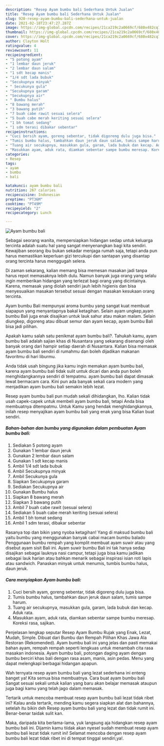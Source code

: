 ```yaml
---
description: "Resep Ayam bumbu bali Sederhana Untuk Jualan"
title: "Resep Ayam bumbu bali Sederhana Untuk Jualan"
slug: 920-resep-ayam-bumbu-bali-sederhana-untuk-jualan
date: 2021-02-18T23:47:27.287Z
image: https://img-global.cpcdn.com/recipes/21ca219c2a0669cf/680x482cq70/ayam-bumbu-bali-foto-resep-utama.jpg
thumbnail: https://img-global.cpcdn.com/recipes/21ca219c2a0669cf/680x482cq70/ayam-bumbu-bali-foto-resep-utama.jpg
cover: https://img-global.cpcdn.com/recipes/21ca219c2a0669cf/680x482cq70/ayam-bumbu-bali-foto-resep-utama.jpg
author: Clayton Holt
ratingvalue: 4
reviewcount: 11
recipeingredient:
- "5 potong ayam"
- "1 lembar daun jeruk"
- "2 lembar daun salam"
- "1 sdt kecap manis"
- "1/4 sdt lada bubuk"
- "Secukupnya minyak"
- " Secukunya gula"
- "Secukupnya garam"
- "Secukupnya air"
- " Bumbu halus"
- "8 bawang merah"
- "3 bawang putih"
- "7 buah cabe rawit sesuai selera"
- "5 buah cabe merah keriting sesuai selera"
- "1 bh tomat sedang"
- "1 sdm terasi dibakar sebentar"
recipeinstructions:
- "Cuci bersih ayam, goreng sebentar, tidak digoreng dulu juga bisa."
- "Tumis bumbu halus, tambahkan daun jeruk daun salam, tumis sampe harum."
- "Tuang air secukupnya, masukkan gula, garam, lada bubuk dan kecap. Aduk rata."
- "Masukkan ayam, aduk rata, diamkan sebentar sampe bumbu meresap. Koreksi rasa, sajikan."
categories:
- Resep
tags:
- ayam
- bumbu
- bali

katakunci: ayam bumbu bali 
nutrition: 267 calories
recipecuisine: Indonesian
preptime: "PT36M"
cooktime: "PT49M"
recipeyield: "2"
recipecategory: Lunch

---
```



![Ayam bumbu bali](https://img-global.cpcdn.com/recipes/21ca219c2a0669cf/680x482cq70/ayam-bumbu-bali-foto-resep-utama.jpg)

Sebagai seorang wanita, mempersiapkan hidangan sedap untuk keluarga tercinta adalah suatu hal yang sangat menyenangkan bagi kita sendiri. Kewajiban seorang ibu bukan sekadar menjaga rumah saja, tetapi anda pun harus memastikan keperluan gizi tercukupi dan santapan yang disantap orang tercinta harus menggugah selera.

Di zaman  sekarang, kalian memang bisa memesan masakan jadi tanpa harus repot memasaknya lebih dulu. Namun banyak juga orang yang selalu ingin memberikan hidangan yang terlezat bagi orang yang dicintainya. Karena, memasak yang diolah sendiri jauh lebih higienis dan bisa menyesuaikan masakan tersebut sesuai dengan masakan kesukaan orang tercinta. 

Ayam bumbu Bali mempunyai aroma bumbu yang sangat kuat membuat siapapun yang menyantapnya bakal ketagihan. Selain ayam ungkep,ayam bumbu Bali juga enak disajikan untuk lauk sahur atau makan malam. Selain diungkep, digoreng atau dibuat semur dan ayam kecap, ayam bumbu Bali bisa jadi pilihan.

Apakah kamu salah satu penikmat ayam bumbu bali?. Tahukah kamu, ayam bumbu bali adalah sajian khas di Nusantara yang sekarang disenangi oleh banyak orang dari hampir setiap daerah di Nusantara. Kalian bisa memasak ayam bumbu bali sendiri di rumahmu dan boleh dijadikan makanan favoritmu di hari liburmu.

Anda tidak usah bingung jika kamu ingin memakan ayam bumbu bali, karena ayam bumbu bali tidak sulit untuk dicari dan anda pun boleh menghidangkannya sendiri di tempatmu. ayam bumbu bali dapat dimasak lewat bermacam cara. Kini pun ada banyak sekali cara modern yang menjadikan ayam bumbu bali semakin lebih lezat.

Resep ayam bumbu bali pun mudah sekali dihidangkan, lho. Kalian tidak usah capek-capek untuk membeli ayam bumbu bali, tetapi Anda bisa membuatnya ditempatmu. Untuk Kamu yang hendak menghidangkannya, inilah resep menyajikan ayam bumbu bali yang enak yang bisa Kalian buat sendiri.

<!--inarticleads1-->

##### Bahan-bahan dan bumbu yang digunakan dalam pembuatan Ayam bumbu bali:

1. Sediakan 5 potong ayam
1. Gunakan 1 lembar daun jeruk
1. Gunakan 2 lembar daun salam
1. Gunakan 1 sdt kecap manis
1. Ambil 1/4 sdt lada bubuk
1. Ambil Secukupnya minyak
1. Ambil  Secukunya gula
1. Siapkan Secukupnya garam
1. Sediakan Secukupnya air
1. Gunakan  Bumbu halus
1. Siapkan 8 bawang merah
1. Siapkan 3 bawang putih
1. Ambil 7 buah cabe rawit (sesuai selera)
1. Sediakan 5 buah cabe merah keriting (sesuai selera)
1. Ambil 1 bh tomat sedang
1. Ambil 1 sdm terasi, dibakar sebentar


Rasanya top dan bikin yang nyoba ketagihan! Yang di maksud bumbu bali yaitu bumbu yang menggunakan banyak cabai macam bumbu balado Penggunaan bumbu rempah yang komplit membuat ayam suwir atau yang disebut ayam sisit Bali ini. Ayam suwir bumbu Bali ini tak hanya sedap disajikan sebagai lauknya nasi campur, tetapi juga bisa kamu jadikan sebagai lauk harian atau bahkan menarik sebagai inspirasi isian roti lapis atau sandwich. Panaskan minyak untuk menumis, tumbis bumbu halus, daun jeruk. 

<!--inarticleads2-->

##### Cara menyiapkan Ayam bumbu bali:

1. Cuci bersih ayam, goreng sebentar, tidak digoreng dulu juga bisa.
1. Tumis bumbu halus, tambahkan daun jeruk daun salam, tumis sampe harum.
1. Tuang air secukupnya, masukkan gula, garam, lada bubuk dan kecap. Aduk rata.
1. Masukkan ayam, aduk rata, diamkan sebentar sampe bumbu meresap. Koreksi rasa, sajikan.


Penjelasan lengkap seputar Resep Ayam Bumbu Rujak yang Enak, Lezat, Mudah, Simple. Dibuat dari Bumbu dan Rempah Pilihan Khas Jawa Ala Restoran (Rekomended). Ayam bumbu bali ini yang jelas dan pasti memakai bahan ayam, rempah rempah seperti lengkuas untuk menambah cita rasa masakan indonesia. Ayam bumbu bali, potongan daging ayam dengan bumbu berciri khas bali dengan rasa asam, manis, asin pedas. Menu yang dapat melengkapi berbagai hidangan apapun. 

Wah ternyata resep ayam bumbu bali yang lezat sederhana ini enteng banget ya! Kita semua bisa membuatnya. Cara buat ayam bumbu bali Sangat sesuai sekali untuk kalian yang baru akan belajar memasak ataupun juga bagi kamu yang telah jago dalam memasak.

Tertarik untuk mencoba membuat resep ayam bumbu bali lezat tidak ribet ini? Kalau anda tertarik, mending kamu segera siapkan alat dan bahannya, setelah itu bikin deh Resep ayam bumbu bali yang lezat dan tidak rumit ini. Benar-benar taidak sulit kan. 

Maka, daripada kita berlama-lama, yuk langsung aja hidangkan resep ayam bumbu bali ini. Dijamin kamu tiidak akan nyesel sudah membuat resep ayam bumbu bali lezat tidak rumit ini! Selamat mencoba dengan resep ayam bumbu bali lezat tidak ribet ini di tempat tinggal sendiri,ya!.

